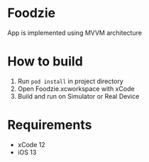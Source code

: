 # Foodzie

App is implemented using MVVM architecture

# How to build

1. Run ```pod install``` in project directory
2. Open Foodzie.xcworkspace with xCode
3. Build and run on Simulator or Real Device

# Requirements
- xCode 12
- iOS 13

